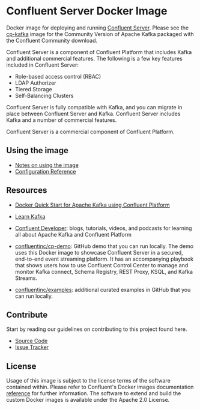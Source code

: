 # Confluent Server Docker Image

Docker image for deploying and running [Confluent Server](https://docs.confluent.io/platform/current/installation/available_packages.html#confluent-server). Please see the [cp-kafka](https://hub.docker.com/r/confluentinc/cp-kafka) image for the Community Version of Apache Kafka packaged with the Confluent Community download.

Confluent Server is a component of Confluent Platform that includes Kafka and additional commercial features. The following is a few key features included in Confluent Server:

* Role-based access control (RBAC)
* LDAP Authorizer
* Tiered Storage
* Self-Balancing Clusters

Confluent Server is fully compatible with Kafka, and you can migrate in place between Confluent Server and Kafka. Confluent Server includes Kafka and a number of commercial features.

Confluent Server is a commercial component of Confluent Platform.

## Using the image

* [Notes on using the image](https://docs.confluent.io/platform/current/installation/docker/installation.html) 
* [Configuration Reference](https://docs.confluent.io/platform/current/installation/docker/config-reference.html#confluent-enterprise-ak-configuration)

## Resources

* [Docker Quick Start for Apache Kafka using Confluent Platform](https://docs.confluent.io/platform/current/quickstart/ce-docker-quickstart.html#ce-docker-quickstart)

* [Learn Kafka](https://developer.confluent.io/learn-kafka)

* [Confluent Developer](https://developer.confluent.io): blogs, tutorials, videos, and podcasts for learning all about Apache Kafka and Confluent Platform

* [confluentinc/cp-demo](https://github.com/confluentinc/cp-demo): GitHub demo that you can run locally. The demo uses this Docker image to showcase Confluent Server in a secured, end-to-end event streaming platform. It has an accompanying playbook that shows users how to use Confluent Control Center to manage and monitor Kafka connect, Schema Registry, REST Proxy, KSQL, and Kafka Streams.

* [confluentinc/examples](https://github.com/confluentinc/examples): additional curated examples in GitHub that you can run locally.

## Contribute

Start by reading our guidelines on contributing to this project found here.

* [Source Code](https://github.com/confluentinc/kafka-images)
* [Issue Tracker](https://github.com/confluentinc/kafka-images/issues)

## License

Usage of this image is subject to the license terms of the software contained within. Please refer to Confluent's Docker images documentation [reference](https://docs.confluent.io/platform/current/installation/docker/image-reference.html) for further information. The software to extend and build the custom Docker images is available under the Apache 2.0 License.
